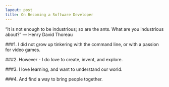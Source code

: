 ```yaml
---
layout: post
title: On Becoming a Software Developer
---
```


“It is not enough to be industrious; so are the ants. What are you industrious about?” 
― Henry David Thoreau


###1. I did not grow up tinkering with the command line, or with a passion for video games.  

###2. However - I do love to create, invent, and explore.

###3. I love learning, and want to understand our world.

###4. And find a way to bring people together.

